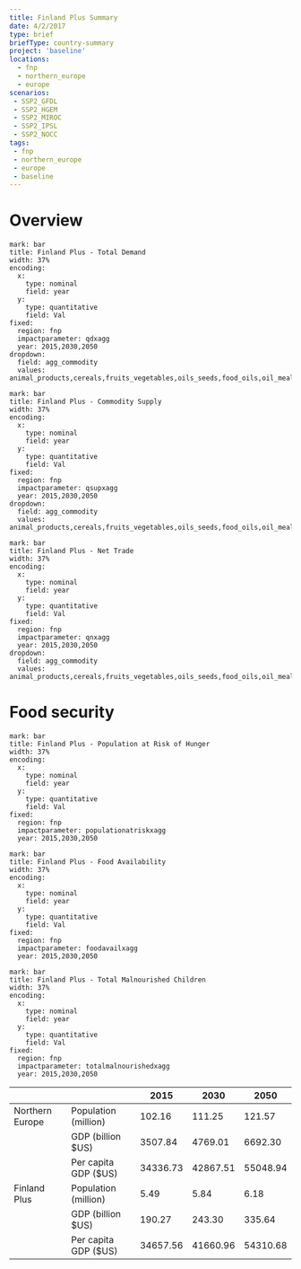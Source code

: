 ```yaml
---
title: Finland Plus Summary
date: 4/2/2017
type: brief
briefType: country-summary
project: 'baseline'
locations:
  - fnp
  - northern_europe
  - europe
scenarios:
 - SSP2_GFDL
 - SSP2_HGEM
 - SSP2_MIROC
 - SSP2_IPSL
 - SSP2_NOCC
tags:
 - fnp
 - northern_europe
 - europe
 - baseline
---
```

# Overview 

```chart
mark: bar
title: Finland Plus - Total Demand
width: 37%
encoding:
  x:
    type: nominal
    field: year
  y:
    type: quantitative
    field: Val
fixed:
  region: fnp
  impactparameter: qdxagg
  year: 2015,2030,2050
dropdown:
  field: agg_commodity
  values: animal_products,cereals,fruits_vegetables,oils_seeds,food_oils,oil_meals,other,pulses,roots_tubers,sugar
```

```chart
mark: bar
title: Finland Plus - Commodity Supply
width: 37%
encoding:
  x:
    type: nominal
    field: year
  y:
    type: quantitative
    field: Val
fixed:
  region: fnp
  impactparameter: qsupxagg
  year: 2015,2030,2050
dropdown:
  field: agg_commodity
  values: animal_products,cereals,fruits_vegetables,oils_seeds,food_oils,oil_meals,other,pulses,roots_tubers,sugar
```

```chart
mark: bar
title: Finland Plus - Net Trade
width: 37%
encoding:
  x:
    type: nominal
    field: year
  y:
    type: quantitative
    field: Val
fixed:
  region: fnp
  impactparameter: qnxagg
  year: 2015,2030,2050
dropdown:
  field: agg_commodity
  values: animal_products,cereals,fruits_vegetables,oils_seeds,food_oils,oil_meals,other,pulses,roots_tubers,sugar
```

# Food security

```chart
mark: bar
title: Finland Plus - Population at Risk of Hunger
width: 37%
encoding:
  x:
    type: nominal
    field: year
  y:
    type: quantitative
    field: Val
fixed:
  region: fnp
  impactparameter: populationatriskxagg
  year: 2015,2030,2050
```

```chart
mark: bar
title: Finland Plus - Food Availability
width: 37%
encoding:
  x:
    type: nominal
    field: year
  y:
    type: quantitative
    field: Val
fixed:
  region: fnp
  impactparameter: foodavailxagg
  year: 2015,2030,2050
```

```chart
mark: bar
title: Finland Plus - Total Malnourished Children
width: 37%
encoding:
  x:
    type: nominal
    field: year
  y:
    type: quantitative
    field: Val
fixed:
  region: fnp
  impactparameter: totalmalnourishedxagg
  year: 2015,2030,2050
```

|   |   | 2015 | 2030 | 2050 |
|---|---|---|---|---|
| Northern Europe | Population (million) | 102.16 | 111.25 | 121.57 |
|  | GDP (billion $US) | 3507.84 | 4769.01 | 6692.30 |
|  | Per capita GDP ($US) | 34336.73 | 42867.51 | 55048.94 |
| Finland Plus | Population (million) | 5.49 | 5.84 | 6.18 |
|  | GDP (billion $US) | 190.27 | 243.30 | 335.64 |
|  | Per capita GDP ($US) | 34657.56| 41660.96| 54310.68|